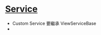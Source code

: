 # [Service](https://documentation.devexpress.com/WPF/17414/MVVM-Framework/Services)

- Custom Service 要繼承 ViewServiceBase
- 